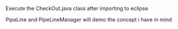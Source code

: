 Execute the CheckOut.java class after importing to eclipse

PipeLine and PipeLineManager will demo the concept i have in mind
